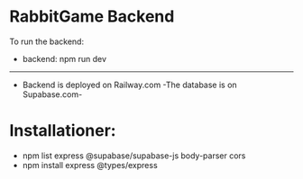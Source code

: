# RabbitGame Backend

To run the backend:
- backend: npm run dev

------------------------------------------
- Backend is deployed on Railway.com
-The database is on Supabase.com-

# Installationer:

- npm list express @supabase/supabase-js body-parser cors
- npm install express @types/express


